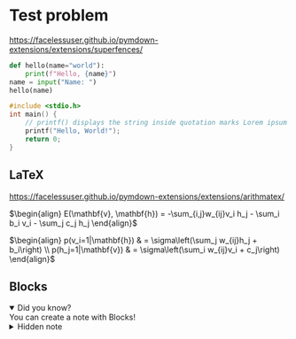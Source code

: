 # Test problem

https://facelessuser.github.io/pymdown-extensions/extensions/superfences/
```python
def hello(name="world"):
    print(f"Hello, {name}")
name = input("Name: ")
hello(name)
```
```c
#include <stdio.h>
int main() {
    // printf() displays the string inside quotation marks Lorem ipsum
    printf("Hello, World!");
    return 0;
}
```

## LaTeX

https://facelessuser.github.io/pymdown-extensions/extensions/arithmatex/

$`\begin{align} E(\mathbf{v}, \mathbf{h}) = -\sum_{i,j}w_{ij}v_i h_j - \sum_i b_i
v_i - \sum_j c_j h_j \end{align}`$

$`\begin{align} p(v_i=1|\mathbf{h}) & = \sigma\left(\sum_j w_{ij}h_j + b_i\right)
\\ p(h_j=1|\mathbf{v}) & = \sigma\left(\sum_i w_{ij}v_i + c_j\right) \end{align}`$

## Blocks
<details open>
    <summary>Did you know?</summary>
    You can create a note with Blocks!
</details>
<details>
    <summary>Hidden note</summary>
    Secret inside!
</details>
